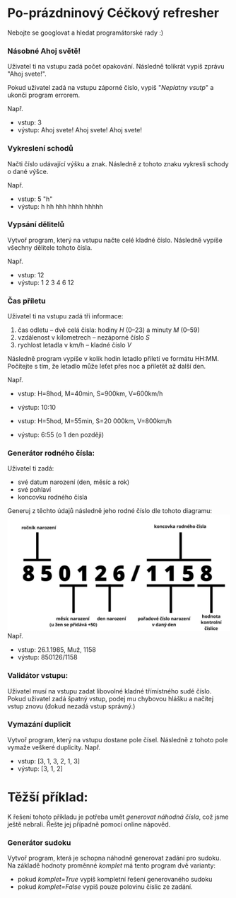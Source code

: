 # Po-prázdninový Céčkový refresher


Nebojte se googlovat a hledat programátorské rady :)

### Násobné Ahoj světě!
Uživatel ti na vstupu zadá počet opakování. Následně tolikrát vypiš zprávu "Ahoj svete!".

Pokud uživatel zadá na vstupu záporné číslo, vypiš "*Neplatny vsutp*" a ukonči program errorem.

Např.
- vstup: 3
- výstup:
  Ahoj svete!
  Ahoj svete!
  Ahoj svete!

### Vykreslení schodů
Načti číslo udávající výšku a znak. Následně z tohoto znaku vykresli schody o dané výšce.

Např.
- vstup: 5 "h"
- výstup:
  h
  hh
  hhh
  hhhh
  hhhhh

### Vypsání dělitelů
Vytvoř program, který na vstupu načte celé kladné číslo. Následně vypíše všechny dělitele tohoto čísla.

Např.
- vstup: 12
- výstup:
  1
  2
  3
  4
  6
  12

### Čas příletu
Uživatel ti na vstupu zadá tři informace:
1. čas odletu – dvě celá čísla: hodiny *H* (0–23) a minuty *M* (0–59)
2. vzdálenost v kilometrech – nezáporné číslo *S*
3. rychlost letadla v km/h – kladné číslo *V*

Následně program vypíše v kolik hodin letadlo přiletí ve formátu HH:MM. Počítejte s tím, že letadlo může leťet přes noc a přiletět až další den.

Např.

- vstup: H=8hod, M=40min, S=900km, V=600km/h
- výstup: 10:10


- vstup: H=5hod, M=55min, S=20 000km, V=800km/h
- výstup: 6:55    (o 1 den později)

### Generátor rodného čísla:
Uživatel ti zadá:
- své datum narození (den, měsíc a rok)
- své pohlaví
- koncovku rodného čísla

Generuj z těchto údajů následně jeho rodné číslo dle tohoto diagramu:
  ![tahak k datu narození](helpers/datum-narozeni-1404272651.jpg)
  Např.
- vstup: 26.1.1985, Muž, 1158
- výstup: 850126/1158

### Validátor vstupu:
Uživatel musí na vstupu zadat libovolné kladné třímístného sudé číslo. Pokud uživatel zadá špatný vstup, podej mu chybovou hlášku a načítej vstup znovu (dokud nezadá vstup správný.)

### Vymazání duplicit
Vytvoř program, který na vstupu dostane pole čísel. Následně z tohoto pole vymaže veškeré duplicity.
Např.
- vstup: [3, 1, 3, 2, 1, 3]
- výstup: [3, 1, 2]

# Těžší příklad:

K řešení tohoto příkladu je potřeba umět *generovat náhodná čísla*, což jsme ještě nebrali. Řešte jej případně pomocí online nápověd.

### Generátor sudoku
Vytvoř program, která je schopna náhodně generovat zadání pro sudoku. Na základě hodnoty proměnné *komplet* má tento program dvě varianty:
- pokud *komplet=True* vypiš kompletní řešení generovaného sudoku
- pokud *komplet=False* vypiš pouze polovinu číslic ze zadání.